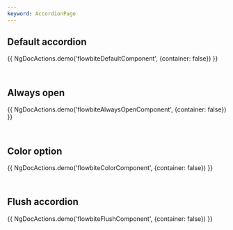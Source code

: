 ```yaml
---
keyword: AccordionPage
---
```


## Default accordion

{{ NgDocActions.demo('flowbiteDefaultComponent', {container: false}) }}

```angular-html file="./_default.component.html" group="default" name="html"

```

```angular-ts file="./_default.component.ts" group="default" name="typescript"

```

## Always open

{{ NgDocActions.demo('flowbiteAlwaysOpenComponent', {container: false}) }}

```angular-html file="./_always-open.component.html" group="always-open" name="html"

```

```angular-ts file="./_always-open.component.ts" group="always-open" name="typescript"

```

## Color option

{{ NgDocActions.demo('flowbiteColorComponent', {container: false}) }}

```angular-html file="./_color.component.html" group="color" name="html"

```

```angular-ts file="./_color.component.ts" group="color" name="typescript"

```

## Flush accordion

{{ NgDocActions.demo('flowbiteFlushComponent', {container: false}) }}

```angular-html file="./_flush.component.html" group="flush" name="html"

```

```angular-ts file="./_flush.component.ts" group="flush" name="typescript"

```
